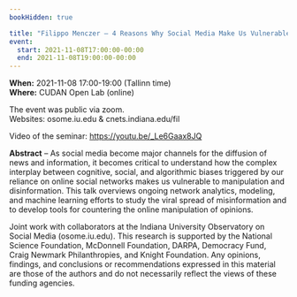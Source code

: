 ```yaml
---
bookHidden: true

title: "Filippo Menczer – 4 Reasons Why Social Media Make Us Vulnerable to Manipulation"
event:
  start: 2021-11-08T17:00:00-00:00
  end: 2021-11-08T19:00:00-00:00
---
```


**When:** 2021-11-08 17:00-19:00 (Tallinn time)  
**Where:** CUDAN Open Lab (online)  

The event was public via zoom.    
Websites: osome.iu.edu & cnets.indiana.edu/fil  

Video of the seminar: https://youtu.be/_Le6Gaax8JQ  

<!--more-->
**Abstract** – As social media become major channels for the diffusion of news and information, it becomes critical to understand how the complex interplay between cognitive, social, and algorithmic biases triggered by our reliance on online social networks makes us vulnerable to manipulation and disinformation. This talk overviews ongoing network analytics, modeling, and machine learning efforts to study the viral spread of misinformation and to develop tools for countering the online manipulation of opinions.  

Joint work with collaborators at the Indiana University Observatory on Social Media (osome.iu.edu). This research is supported by the National Science Foundation, McDonnell Foundation, DARPA, Democracy Fund, Craig Newmark Philanthropies, and Knight Foundation. Any opinions, findings, and conclusions or recommendations expressed in this material are those of the authors and do not necessarily reflect the views of these funding agencies.
